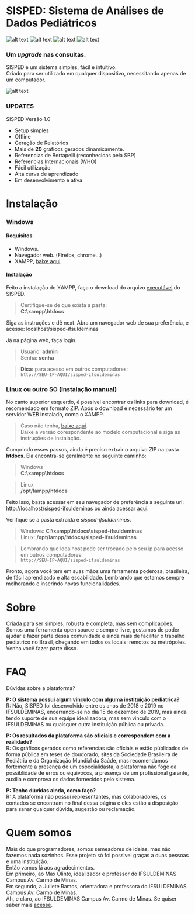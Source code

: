 # SISPED: Sistema de Análises de Dados Pediátricos

![alt text][Status]
![alt text][Plataformas]
![alt text][Versao]
![alt text][Licenca]

[Versao]: https://img.shields.io/badge/Plataformas-Windows%20%7C%20Mac%20%7C%20Linux-lightgrey "Plataformas suportadas"
[Licenca]: https://img.shields.io/badge/Licen%C3%A7a-MIT-brightgreen "Somos Livres!"
[Status]: https://img.shields.io/badge/Estado-Em%20Desenvolvimento-brightgreen "Status"
[Plataformas]: https://img.shields.io/badge/Vers%C3%A3o-%201.0%20-blue "Versão atual do sistema"

### Um _upgrade_ nas consultas. 

SISPED é um sistema simples, fácil e intuitivo.    
Criado para ser utilizado em qualquer dispositivo, necessitando apenas de um computador.

![alt text][GIF]

[SISPED]: ./image/sisped-logo2.png "SISPED"

[GIF]: ./image/sisped.gif "SISPED"

### UPDATES

SISPED Versão 1.0

- Setup simples
- Offline
- Geração de Relatórios
- Mais de **20** gráficos gerados dinamicamente.
- Referencias de Bertapelli (reconhecidas pela SBP)
- Referencias Internacionais (WHO)
- Fácil utilização
- Alta curva de aprendizado
- Em desenvolvimento e ativa

# Instalação

### Windows
#### Requisitos
- Windows.
- Navegador web. (Firefox, chrome...)
- XAMPP, [baixe aqui](https://www.apachefriends.org/pt_br/download.html).

#### Instalação

Feito a instalação do XAMPP, faça o download do arquivo [executável](https://github.com/marcos-bah/sisped-ifsuldeminas/blob/gh-pages/doc/sisped-ifsuldeminas.exe) do SISPED.

> Certifique-se de que exista a pasta:  
> **C:\xampp\htdocs**  

Siga as instruções e dê next.
Abra um navegador web de sua preferência, e acesse: localhost/sisped-ifsuldeminas

Já na página web, faça login.
> Usuario: **admin**  
> Senha: **senha**

> **Dica:** para acesso em outros computadores:  
`http://SEU-IP-AQUI/sisped-ifsuldeminas`

### Linux ou outro SO (Instalação manual)

No canto superior esquerdo, é possivel encontrar os links para download, é recomendado em formato ZIP.
Após o download é necessário ter um servidor WEB instalado, como o XAMPP. 

> Caso não tenha, [baixe aqui](https://www.apachefriends.org/pt_br/download.html).   
> Baixe a versão corespondente ao modelo computacional e siga as instruções de instalação.

Cumprindo esses passos, ainda é preciso extrair o arquivo ZIP na pasta **htdocs**.
Ela encontra-se geralmente no seguinte caminho:

> Windows  
> **C:\xampp\htdocs**  

> Linux  
> **/opt/lampp/htdocs**

Feito isso, basta acessar em seu navegador de preferência a seguinte url: http://localhost/sisped-ifsuldeminas
ou ainda acessar [aqui](http://localhost/sisped-ifsuldeminas).

Verifique se a pasta extraida é _sisped-ifsuldeminas_.  
> Windows: **C:\xampp\htdocs\sisped-ifsuldeminas**   
> Linux: **/opt/lampp/htdocs/sisped-ifsuldeminas**

> Lembrando que localhost pode ser trocado pelo seu ip para acesso em outros computadores:  
`http://SEU-IP-AQUI/sisped-ifsuldeminas`

Pronto, agora você tem em suas mãos uma ferramenta poderosa, brasileira, de fácil aprendizado e alta escabilidade. Lembrando que estamos sempre melhorando e inserindo novas funcionalidades.

# Sobre

Criada para ser simples, robusta e completa, mas sem complicações.  
Somos uma ferramenta open source e sempre livre, gostamos de poder ajudar e fazer parte dessa comunidade e ainda mais de facilitar o trabalho pediatrico no Brasil, chegando em todos os locais: remotos ou metrópoles.   
Venha você fazer parte disso.

# FAQ

Dúvidas sobre a plataforma?

**P: O sistema possui algum vinculo com alguma instituição pediatrica?**  
R: Não, SISPED foi desenvolvido entre os anos de 2018 e 2019 no IFSULDEMINAS, encerrando-se no dia 15 de dezembro de 2019, mas ainda tendo suporte de sua equipe idealizadora, mas sem vinculo com o IFSULDEMINAS ou quaisquer outra instituição pública ou privada.

**P: Os resultados da plataforma são oficiais e correspondem com a realidade?**  
R: Os gráficos gerados como referencias são oficiais e estão públicados de forma pública em teses de doudorado, sites da Sociedade Brasileira de Pediátria e da Organização Mundial da Saúde, mas recomendamos fortemente a presença de um especialidasta, a plataforma não foge da possiblidade de erros ou equivocos, a presença de um profissional garante, auxilia e comprova os dados fornecidos pelo sistema.

**P: Tenho dúvidas ainda, como faço?**  
R: A plataforma não possui representantes, mas colaboradores, os contados se encontram no final dessa página e eles estão a disposição para sanar qualquer dúvida, sugestão ou reclamação.

# Quem somos

Mais do que programadores, somos semeadores de ideias, mas não fazemos nada sozinhos.
Esse projeto só foi possivel graças a duas pessoas e uma instituição.  
Então vamos lá aos agradecimentos.  
Em primeiro, ao Max Olinto, idealizador e professor do IFSULDEMINAS Campus Av. Carmo de Minas.  
Em segundo, a Juliete Ramos, orientadora e professora do IFSULDEMINAS Campus Av. Carmo de Minas.  
Ah, e claro, ao IFSULDEMINAS Campus Av. Carmo de Minas. Se quiser saber mais [acesse](https://portal.cdm.ifsuldeminas.edu.br/).
